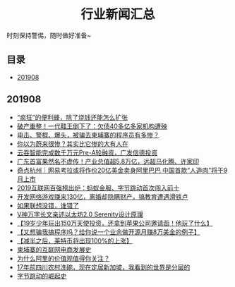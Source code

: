 
<h1 align="center">行业新闻汇总</h1>


时刻保持警惕，随时做好准备~


## 目录

* [201908](#201908)



## 201908
* [“疯狂”的便利蜂，除了烧钱还能怎么扩张](https://www.toutiao.com/a6724224085456339467)
* [破产重整！一代鞋王倒下了：欠债40多亿多家机构遭殃](https://www.toutiao.com/a6724486044286190084)
* [电击、警棍、爆头，被骗去柬埔寨的程序员有多惨？](https://mp.weixin.qq.com/s/HML11GgMZemtf_3mqdyQbA)
* [你以为蔚来很惨？其实比它惨的大有人在](https://www.toutiao.com/a6725196654900675085)
* [云吞智能完成数千万元Pre-A轮融资，广发信德投资](https://www.toutiao.com/a6725192657250812424)
* [广东首富果然名不虚传！产业总值超5.8万亿，远超马化腾、许家印](https://www.toutiao.com/a6724985002011918862)
* [奇点杭州｜网易考拉或将作价20亿美金卖身阿里巴巴 中国首款“人造肉”将于9月上市](https://www.toutiao.com/a6724822391387587079)
* [2019互联网百强榜出炉：蚂蚁金服、字节跳动首次闯入前十](https://www.toutiao.com/a6724869299476890115)
* [开发网络游戏赚来130亿，离婚却隐瞒财产，搞教育遭遇滑铁卢](https://www.toutiao.com/a6725714875424719373)
* [如果联想没错，谁错了](https://www.toutiao.com/a6725376101301879300)
* [V神万字长文亲述以太坊2.0 Serenity设计原理](https://www.toutiao.com/a6725657770042851852)
* [【19岁少年玩出150万天使投资，还拿到苹果公司邀请函！他玩了什么】](https://m.toutiaocdn.com/a6730904360038957575)
* [【又想骗我搞程序吗？给你说一个业余做开源月赚8万美金的例子】](https://m.toutiaocdn.net/a6731563645907501582)
* [【减半之后，莱特币将出现100%的上涨】](https://m.toutiaocdn.com/a6730426149576376845)
* [柬埔寨的互联网电商发展史](https://m.toutiaocdn.com/a6726441783863017991)
* [为什么阿里的价值观值得你关注？](https://m.igetget.com/share/audio/aid/udlvbbuZ0XtOSa0YVOJr)
* [17年前四川农村洗碗，现在定居新加坡，我看到的世界是分层的](https://www.toutiao.com/a6738314965456781836)
* [字节跳动的崛起史](https://www.toutiao.com/a6720765999898968589)


